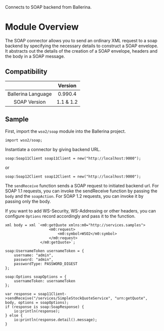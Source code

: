 Connects to SOAP backend from Ballerina. 

# Module Overview

The SOAP connector allows you to send an ordinary XML request to a soap backend by specifying the necessary details to
construct a SOAP envelope. It abstracts out the details of the creation of a SOAP envelope, headers and the body in a
SOAP message.

## Compatibility
|                          |    Version     |
|:------------------------:|:--------------:|
| Ballerina Language       | 0.990.4        |
| SOAP Version             | 1.1 & 1.2      |

## Sample

First, import the `wso2/soap` module into the Ballerina project.
```ballerina
import wso2/soap;
```

Instantiate a connector by giving backend URL.
```ballerina
soap:Soap11Client soap11Client = new("http://localhost:9000");
```  
or
```ballerina
soap:Soap12Client soap12Client = new("http://localhost:9000");
```

The `sendReceive` function sends a SOAP request to initiated backend url. For SOAP 1.1 requests, you can invoke the sendReceive function by passing the `body` and the `soapAction`.
For SOAP 1.2 requests, you can invoke it by passing only the body. 

If you want to add WS-Security, WS-Addressing or other headers, you can configure `Options` record accordingly and pass it to the function. 
```ballerina
xml body = xml `<m0:getQuote xmlns:m0="http://services.samples">
                    <m0:request>
                        <m0:symbol>WSO2</m0:symbol>
                    </m0:request>
                </m0:getQuote>`;

soap:UsernameToken usernameToken = {
    username: "admin",
    password: "admin",
    passwordType: PASSWORD_DIGEST
};

soap:Options soapOptions = {
    usernameToken: usernameToken
};

var response = soap11Client->sendReceive("/services/SimpleStockQuoteService", "urn:getQuote", body, options = soapOptions);
if (response is soap:SoapResponse) {
    io:println(response);
} else {
    io:println(response.detail().message);
}
```
